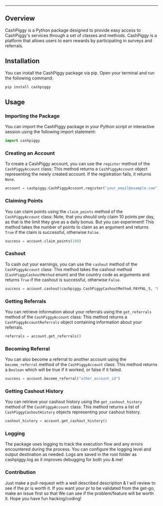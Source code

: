 ---
## Overview
CashPiggy is a Python package designed to provide easy access to CashPiggy's services through a set of classes and methods. CashPiggy is a platform that allows users to earn rewards by participating in surveys and referrals.

## Installation
You can install the CashPiggy package via pip. Open your terminal and run the following command:
```bash
pip install cashpiggy
```

## Usage

### Importing the Package
You can import the CashPiggy package in your Python script or interactive session using the following import statement:
```python
import cashpiggy
```

### Creating an Account
To create a CashPiggy account, you can use the `register` method of the `CashPiggyAccount` class:
This method returns a `CashPiggyAccount` object representing the newly created account. If the registration fails, it returns `None`.
```python
account = cashpiggy.CashPiggyAccount.register("your_email@example.com")
```

### Claiming Points
You can claim points using the `claim_points` method of the `CashPiggyAccount` class:
Note, that you should only claim 10 points per day, as that is the limit they give as a daily bonus. But you can experiment!
This method takes the number of points to claim as an argument and returns `True` if the claim is successful, otherwise `False`.
```python
success = account.claim_points(100)
```

### Cashout
To cash out your earnings, you can use the `cashout` method of the `CashPiggyAccount` class:
This method takes the cashout method (`CashPiggyCashoutMethod` enum) and the country code as arguments and returns `True` if the cashout is successful, otherwise `False`.
```python
success = account.cashout(cashpiggy.CashPiggyCashoutMethod.PAYPAL_5, "US")
```


### Getting Referrals
You can retrieve information about your referrals using the `get_referrals` method of the `CashPiggyAccount` class:
This method returns a `CashPiggyAccountReferrals` object containing information about your referrals.
```python
referrals = account.get_referrals()
```

### Becoming Referral
You can also become a referral to another account using the `become_referral` method of the `CashPiggyAccount` class:
This method returns a `Boolean` which will be true if it worked, or false if it failed.
```python
success = account.become_referral("other_account_id")
```


### Getting Cashout History
You can retrieve your cashout history using the `get_cashout_history` method of the `CashPiggyAccount` class:
This method returns a list of `CashPiggyCashoutHistory` objects representing your cashout history.
```python
cashout_history = account.get_cashout_history()
```


### Logging
The package uses logging to track the execution flow and any errors encountered during the process. You can configure the logging level and output destination as needed.
Logs are saved in the root folder as cashpiggy.log as it improves debugging for both you & me!


### Contribution
Just make a pull-request with a well described description & I will review to see if the pr is worth it.
If you want your pr to be validated from the get-go, make an issue first so that We can see if the problem/feature will be worth it.
Hope you have fun hacking/coding!
